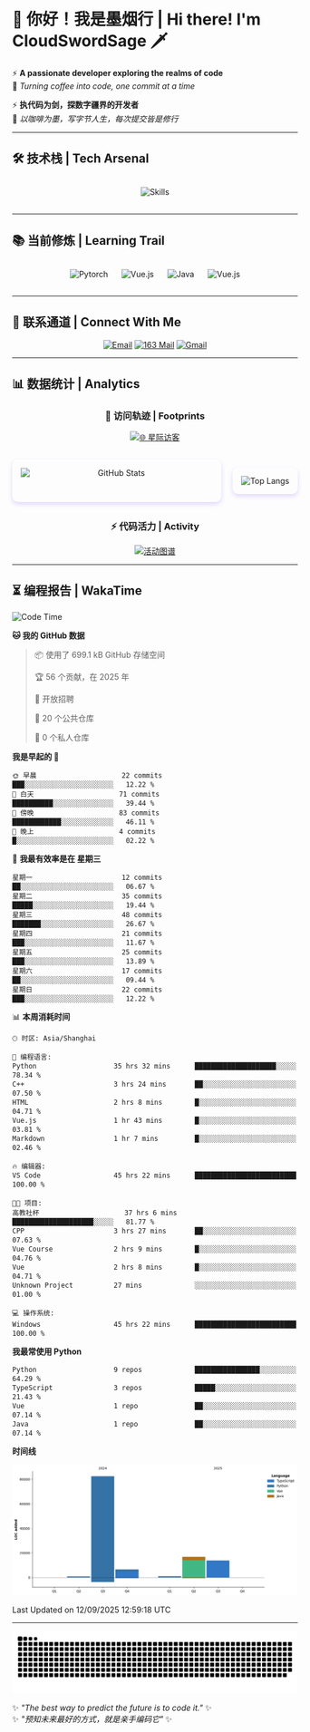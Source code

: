 # 🌊 你好！我是墨烟行 | Hi there! I'm CloudSwordSage 🗡️

⚡ **A passionate developer exploring the realms of code**  
🌌 *Turning coffee into code, one commit at a time*

⚡ **执代码为剑，探数字疆界的开发者**  
🌌 *以咖啡为墨，写字节人生，每次提交皆是修行*

---

## 🛠️ 技术栈 | Tech Arsenal

<div align="center" style="margin: 20px 0;">
  <img src="https://skillicons.dev/icons?i=python,linux,git,github,html,css,js,ts" alt="Skills" style="height: 50px; margin: 10px;"/>
</div>

---

## 📚 当前修炼 | Learning Trail

<div align="center" style="margin: 20px 0;">
  <img src="https://img.shields.io/badge/PyTorch-EE4C2C?style=flat-square&logo=pytorch&logoColor=white" alt="Pytorch" style="height: 30px; margin: 10px;"/>
  <img src="https://img.shields.io/badge/C%2B%2B-00599C?style=flat-square&logo=c%2B%2B&logoColor=white" alt="Vue.js" style="height: 30px; margin: 10px;"/>
  <img src="https://img.shields.io/badge/Java-007396?style=flat-square&logo=openjdk&logoColor=white" alt="Java" style="height: 30px; margin: 10px;"/>
  <img src="https://img.shields.io/badge/Vue.js-4FC08D?style=flat-square&logo=vue.js&logoColor=white" alt="Vue.js" style="height: 30px; margin: 10px;"/>
</div>

---

## 📮 联系通道 | Connect With Me

<div align="center">
  
[![Email](https://img.shields.io/badge/QQ%20Mail-cloudswordsage@qq.com-168DEA?style=flat-square&logo=tencentqq)](mailto:cloudswordsage@qq.com)
[![163 Mail](https://img.shields.io/badge/163-zlf100518@163.com-DC143C?style=flat-square)](mailto:zlf100518@163.com)
[![Gmail](https://img.shields.io/badge/Gmail-zlf100518@gmail.com-EA4335?style=flat-square&logo=gmail)](mailto:zlf100518@gmail.com)

</div>

---

## 📊 数据统计 | Analytics

<div align="center">

### 🌌 访问轨迹 | Footprints

[![🌐 星际访客](https://count.getloli.com/get/@CloudSwordSage?theme=rule34)](https://github.com/CloudSwordSage)

<div style="display: flex; gap: 20px; margin: 30px 0">
  <img src="https://github-readme-stats.vercel.app/api?username=CloudSwordSage&show_icons=true&theme=midnight-purple&hide_border=true&include_all_commits=true&rank_icon=github&hide=issues&line_height=24" 
       alt="GitHub Stats" 
       style="flex: 1; box-shadow: 0 4px 8px rgba(122,63,247,0.2); border-radius: 10px; padding: 15px;"/>
  
  <img src="https://github-readme-stats.vercel.app/api/top-langs/?username=CloudSwordSage&layout=compact&theme=midnight-purple&hide_border=true&langs_count=6&card_width=300&exclude_repo=AI-Assistant"
       alt="Top Langs"
       style="flex: 1; box-shadow: 0 4px 8px rgba(122,63,247,0.2); border-radius: 10px; padding: 15px;"/>
</div>

### ⚡ 代码活力 | Activity

[![活动图谱](https://github-readme-activity-graph.vercel.app/graph?username=CloudSwordSage&theme=react-dark&hide_border=true&area=true&custom_title=代码能量流%20|%20Contribution%20Flow&radius=12&height=300)](https://github.com/CloudSwordSage)

</div>

---

## ⏳ 编程报告 | WakaTime

<!--START_SECTION:waka-->
![Code Time](http://img.shields.io/badge/Code%20Time-1%2C341%20hrs%201%20min-blue)

**🐱 我的 GitHub 数据** 

> 📦  使用了 699.1 kB GitHub 存储空间 
 > 
> 🏆 56 个贡献，在 2025 年
 > 
> 💼 开放招聘
 > 
> 📜 20 个公共仓库 
 > 
> 🔑 0 个私人仓库 
 > 
**我是早起的 🐤** 

```text
🌞 早晨                     22 commits          ███░░░░░░░░░░░░░░░░░░░░░░   12.22 % 
🌆 白天                     71 commits          ██████████░░░░░░░░░░░░░░░   39.44 % 
🌃 傍晚                     83 commits          ████████████░░░░░░░░░░░░░   46.11 % 
🌙 晚上                     4 commits           █░░░░░░░░░░░░░░░░░░░░░░░░   02.22 % 
```
📅 **我最有效率是在 星期三** 

```text
星期一                      12 commits          ██░░░░░░░░░░░░░░░░░░░░░░░   06.67 % 
星期二                      35 commits          █████░░░░░░░░░░░░░░░░░░░░   19.44 % 
星期三                      48 commits          ███████░░░░░░░░░░░░░░░░░░   26.67 % 
星期四                      21 commits          ███░░░░░░░░░░░░░░░░░░░░░░   11.67 % 
星期五                      25 commits          ███░░░░░░░░░░░░░░░░░░░░░░   13.89 % 
星期六                      17 commits          ██░░░░░░░░░░░░░░░░░░░░░░░   09.44 % 
星期日                      22 commits          ███░░░░░░░░░░░░░░░░░░░░░░   12.22 % 
```


📊 **本周消耗时间** 

```text
🕑︎ 时区: Asia/Shanghai

💬 编程语言: 
Python                   35 hrs 32 mins      ████████████████████░░░░░   78.34 % 
C++                      3 hrs 24 mins       ██░░░░░░░░░░░░░░░░░░░░░░░   07.50 % 
HTML                     2 hrs 8 mins        █░░░░░░░░░░░░░░░░░░░░░░░░   04.71 % 
Vue.js                   1 hr 43 mins        █░░░░░░░░░░░░░░░░░░░░░░░░   03.81 % 
Markdown                 1 hr 7 mins         █░░░░░░░░░░░░░░░░░░░░░░░░   02.46 % 

🔥 编辑器: 
VS Code                  45 hrs 22 mins      █████████████████████████   100.00 % 

🐱‍💻 项目: 
高教社杯                     37 hrs 6 mins       ████████████████████░░░░░   81.77 % 
CPP                      3 hrs 27 mins       ██░░░░░░░░░░░░░░░░░░░░░░░   07.63 % 
Vue Course               2 hrs 9 mins        █░░░░░░░░░░░░░░░░░░░░░░░░   04.76 % 
Vue                      2 hrs 8 mins        █░░░░░░░░░░░░░░░░░░░░░░░░   04.71 % 
Unknown Project          27 mins             ░░░░░░░░░░░░░░░░░░░░░░░░░   01.00 % 

💻 操作系统: 
Windows                  45 hrs 22 mins      █████████████████████████   100.00 % 
```

**我最常使用 Python** 

```text
Python                   9 repos             ████████████████░░░░░░░░░   64.29 % 
TypeScript               3 repos             █████░░░░░░░░░░░░░░░░░░░░   21.43 % 
Vue                      1 repo              ██░░░░░░░░░░░░░░░░░░░░░░░   07.14 % 
Java                     1 repo              ██░░░░░░░░░░░░░░░░░░░░░░░   07.14 % 
```



**时间线**

![Lines of Code chart](https://raw.githubusercontent.com/CloudSwordSage/CloudSwordSage/main/assets/bar_graph.png)


 Last Updated on 12/09/2025 12:59:18 UTC
<!--END_SECTION:waka-->

---

<div align="center">
  <img src="./assets/github-snake-dark.svg" alt="Contribution Snake" />
</div>

✨ *"The best way to predict the future is to code it."* ✨  
✨ *"预知未来最好的方式，就是亲手编码它"* ✨
